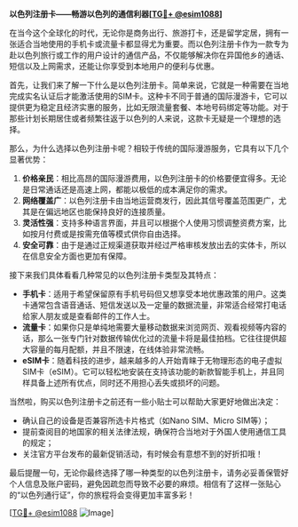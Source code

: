 **以色列注册卡——畅游以色列的通信利器[[TG💪+ @esim1088](https://t.me/s/esim1088)]**

在当今这个全球化的时代，无论你是商务出行、旅游打卡，还是留学定居，拥有一张适合当地使用的手机卡或流量卡都显得尤为重要。而以色列注册卡作为一款专为赴以色列旅行或工作的用户设计的通信产品，不仅能够解决你在异国他乡的通话、短信以及上网需求，还能让你享受到本地用户的便利与优惠。

首先，让我们来了解一下什么是以色列注册卡。简单来说，它就是一种需要在当地完成实名认证后才能激活使用的SIM卡。这种卡不同于普通的国际漫游卡，它可以提供更为稳定且经济实惠的服务，比如无限流量套餐、本地号码绑定等功能。对于那些计划长期居住或者频繁往返于以色列的人来说，这款卡无疑是一个理想的选择。

那么，为什么选择以色列注册卡呢？相较于传统的国际漫游服务，它具有以下几个显著优势：

1. **价格亲民**：相比高昂的国际漫游费用，以色列注册卡的价格要便宜得多。无论是日常通话还是高速上网，都能以极低的成本满足你的需求。
2. **网络覆盖广**：以色列注册卡由当地运营商发行，因此其信号覆盖范围更广，尤其是在偏远地区也能保持良好的连接质量。
3. **灵活性强**：支持多种语言界面，并且可以根据个人使用习惯调整资费方案，比如按月付费或是按需充值等模式供你自由选择。
4. **安全可靠**：由于是通过正规渠道获取并经过严格审核发放出去的实体卡，所以在信息安全方面也更加有保障。

接下来我们具体看看几种常见的以色列注册卡类型及其特点：
- **手机卡**：适用于希望保留原有手机号码但又想享受本地优惠政策的用户。这类卡通常包含语音通话、短信发送以及一定量的数据流量，非常适合经常打电话给家人朋友或是查看邮件的工作人士。
- **流量卡**：如果你只是单纯地需要大量移动数据来浏览网页、观看视频等内容的话，那么一张专门针对数据传输优化过的流量卡将是最佳拍档。它往往提供超大容量的每月配额，并且不限速，在线体验非常流畅。
- **eSIM卡**：随着科技的进步，越来越多的人开始青睐于无物理形态的电子虚拟SIM卡（eSIM）。它可以轻松地安装在支持该功能的新款智能手机上，并且同样具备上述所有优点，同时还不用担心丢失或损坏的问题。

当然啦，购买以色列注册卡之前还有一些小贴士可以帮助大家更好地做出决定：
- 确认自己的设备是否兼容所选卡片格式（如Nano SIM、Micro SIM等）；
- 提前查阅目的地国家的相关法律法规，确保符合当地对于外国人使用通信工具的规定；
- 关注官方平台发布的最新促销活动，有时候会有意想不到的好折扣哦！

最后提醒一句，无论你最终选择了哪一种类型的以色列注册卡，请务必妥善保管好个人信息及账户密码，避免因疏忽而导致不必要的麻烦。相信有了这样一张贴心的“以色列通行证”，你的旅程将会变得更加丰富多彩！

[[TG💪+ @esim1088](https://t.me/s/esim1088) ![Image](https://i.postimg.cc/4NQfJmqS/Snipaste-2025-05-13-00-14-12.png)]